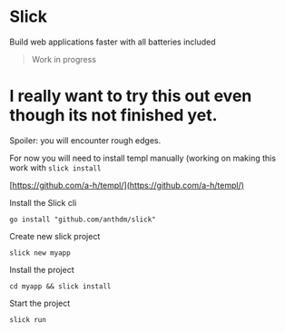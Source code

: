 # Slick
Build web applications faster with all batteries included

> Work in progress

# I really want to try this out even though its not finished yet.
Spoiler: you will encounter rough edges.

For now you will need to install templ manually (working on making this work with `slick install`

[https://github.com/a-h/templ/](https://github.com/a-h/templ/)

Install the Slick cli
```
go install "github.com/anthdm/slick"
```

Create new slick project
```
slick new myapp
```

Install the project
```
cd myapp && slick install
```

Start the project
```
slick run
```